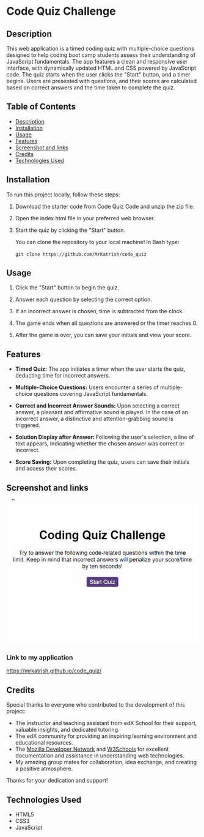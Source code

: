 # Code Quiz Challenge

## Description
This web application is a timed coding quiz with multiple-choice questions designed to help coding boot camp students assess their understanding of JavaScript fundamentals. The app features a clean and responsive user interface, with dynamically updated HTML and CSS powered by JavaScript code. The quiz starts when the user clicks the "Start" button, and a timer begins. Users are presented with questions, and their scores are calculated based on correct answers and the time taken to complete the quiz.

## Table of Contents

  - [Description](#description)
  - [Installation](#installation)
  - [Usage](#usage)
  - [Features](#features)
  - [Screenshot and links](#screenshot-and-links)
  - [Credits](#credits)
  - [Technologies Used](#technologies-used)

## Installation

To run this project locally, follow these steps:

1. Download the starter code from Code Quiz Code and unzip the zip file.

2. Open the index.html file in your preferred web browser.

3. Start the quiz by clicking the "Start" button.

&nbsp;&nbsp;&nbsp;&nbsp;&nbsp;&nbsp;You can clone the repository to your local machine! In Bash type:

&nbsp;&nbsp;&nbsp;&nbsp;&nbsp;&nbsp;`git clone https://github.com/MrKatrish/code_quiz`

## Usage

1. Click the "Start" button to begin the quiz.

2. Answer each question by selecting the correct option.

3. If an incorrect answer is chosen, time is subtracted from the clock.

4. The game ends when all questions are answered or the timer reaches 0.

5. After the game is over, you can save your initials and view your score.

## Features

- **Timed Quiz:** The app initiates a timer when the user starts the quiz, deducting time for incorrect answers.

- **Multiple-Choice Questions:** Users encounter a series of multiple-choice questions covering JavaScript fundamentals.

- **Correct and Incorrect Answer Sounds:** Upon selecting a correct answer, a pleasant and affirmative sound is played. In the case of an incorrect answer, a distinctive and attention-grabbing sound is triggered.

- **Solution Display after Answer:** Following the user's selection, a line of text appears, indicating whether the chosen answer was correct or incorrect.

- **Score Saving:** Upon completing the quiz, users can save their initials and access their scores.

## Screenshot and links

![my webpage](assets/screenshot.gif)

### Link to my application

https://mrkatrish.github.io/code_quiz/

## Credits

Special thanks to everyone who contributed to the development of this project:

- The instructor and teaching assistant from edX School for their support, valuable insights, and dedicated tutoring.
- The edX community for providing an inspiring learning environment and educational resources.
- The [Mozilla Developer Network](https://developer.mozilla.org/en-US/) and [W3Schools](https://www.w3schools.com/) for excellent documentation and assistance in understanding web technologies.
- My amazing group mates for collaboration, idea exchange, and creating a positive atmosphere.

Thanks for your dedication and support!

## Technologies Used
- HTML5
- CSS3
- JavaScript